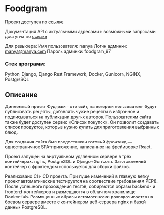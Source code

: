 # Foodgram
Проект доступен по [ссылке](https://gdefoodgram.ddns.net)

Документация API с актуальными адресами и возможными запросами доступна по [ссылке](http://localhost/api/docs/redoc.html)

Для ревьюера:
Имя пользователя: manya
Логин админки: manya@manya.com
Пароль админки: foodgram_97

### Стек программ:
Python, Django, Django Rest Framework, Docker, Gunicorn, NGINX, PostgreSQL


## Описание

Дипломный проект Фудграм - это сайт, на котором пользователи будут публиковать рецепты, добавлять чужие рецепты в избранное и подписываться на публикации других авторов. Пользователям сайта также будет доступен сервис «Список покупок». Он позволит создавать список продуктов, которые нужно купить для приготовления выбранных блюд.

Для создания сайта был предоставлен готовый фронтенд — одностраничное SPA-приложение, написанное на фреймворке React.

Проект запущен на виртуальном удалённом сервере в трёх контейнерах: nginx, PostgreSQL и Django+Gunicorn. Заготовленный контейнер с фронтендом используется для сборки файлов.

Реализовано CI и CD проекта. При пуше изменений в главную ветку проект автоматические тестируется на соотвествие требованиям PEP8. После успешного прохождения тестов, собираются образы backend- и frontend-контейнеров и размещаются в облачном хранилище DockerHub. Размещенные образы автоматически разворачивается на боевом сервере вместе с контейнером веб-сервера nginx и базой данных PostgreSQL.

